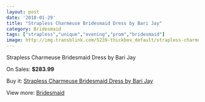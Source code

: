 ```yaml
---
layout: post
date: '2018-01-29'
title: "Strapless Charmeuse Bridesmaid Dress by Bari Jay"
category: Bridesmaid
tags: ["strapless","unique","evening","prom","bridesmaid"]
image: http://img.transblink.com/5239-thickbox_default/strapless-charmeuse-bridesmaid-dress-by-bari-jay.jpg
---
```

Strapless Charmeuse Bridesmaid Dress by Bari Jay

On Sales: **$283.99**
<a href="https://www.transblink.com/en/bridesmaid/1658-strapless-charmeuse-bridesmaid-dress-by-bari-jay.html"><amp-img layout="responsive" width="600" height="600" src="//img.transblink.com/5239-thickbox_default/strapless-charmeuse-bridesmaid-dress-by-bari-jay.jpg" alt="Strapless Charmeuse Bridesmaid Dress by Bari Jay 0" /></a>
<a href="https://www.transblink.com/en/bridesmaid/1658-strapless-charmeuse-bridesmaid-dress-by-bari-jay.html"><amp-img layout="responsive" width="600" height="600" src="//img.transblink.com/5240-thickbox_default/strapless-charmeuse-bridesmaid-dress-by-bari-jay.jpg" alt="Strapless Charmeuse Bridesmaid Dress by Bari Jay 1" /></a>

Buy it: [Strapless Charmeuse Bridesmaid Dress by Bari Jay](https://www.transblink.com/en/bridesmaid/1658-strapless-charmeuse-bridesmaid-dress-by-bari-jay.html "Strapless Charmeuse Bridesmaid Dress by Bari Jay")

View more: [Bridesmaid](https://www.transblink.com/en/4-bridesmaid "Bridesmaid")